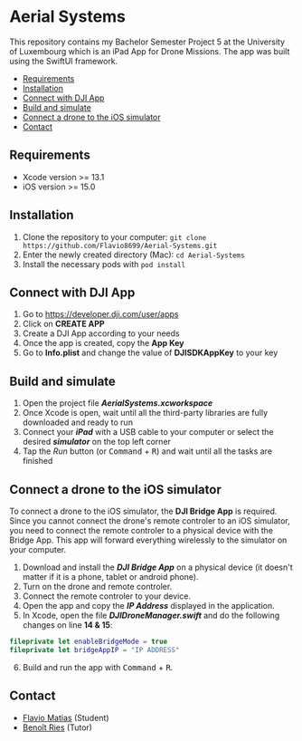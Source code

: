 # Aerial Systems
This repository contains my Bachelor Semester Project 5 at the University of Luxembourg which is an iPad App for Drone Missions.
The app was built using the SwiftUI framework.

* [Requirements](#requirements)
* [Installation](#installation)
* [Connect with DJI App](#connect-with-dji-app)
* [Build and simulate](#build-and-simulate)
* [Connect a drone to the iOS simulator](#connect-a-drone-to-the-ios-simulator)
* [Contact](#contact)

<!--![frontpage](Screenshots/1.jpg)-->

## Requirements
* Xcode version >= 13.1
* iOS version >= 15.0

## Installation
1. Clone the repository to your computer: `git clone https://github.com/Flavio8699/Aerial-Systems.git`
2. Enter the newly created directory (Mac): `cd Aerial-Systems`
3. Install the necessary pods with `pod install`

## Connect with DJI App
1. Go to https://developer.dji.com/user/apps
2. Click on **CREATE APP**
3. Create a DJI App according to your needs
4. Once the app is created, copy the **App Key**
5. Go to **Info.plist** and change the value of **DJISDKAppKey** to your key

## Build and simulate
1. Open the project file ***AerialSystems.xcworkspace***
2. Once Xcode is open, wait until all the third-party libraries are fully downloaded and ready to run
3. Connect your ***iPad*** with a USB cable to your computer or select the desired ***simulator*** on the top left corner
4. Tap the *Run* button (or <kbd>Command</kbd> + <kbd>R</kbd>) and wait until all the tasks are finished

## Connect a drone to the iOS simulator
To connect a drone to the iOS simulator, the **DJI Bridge App** is required. Since you cannot connect the drone's remote controler to an iOS simulator, you need to connect the remote controler to a physical device with the Bridge App. This app will forward everything wirelessly to the simulator on your computer.
1. Download and install the ***DJI Bridge App*** on a physical device (it doesn't matter if it is a phone, tablet or android phone).
2. Turn on the drone and remote controler.
3. Connect the remote controler to your device.
4. Open the app and copy the ***IP Address*** displayed in the application.
5. In Xcode, open the file ***DJIDroneManager.swift*** and do the following changes on line **14 & 15**:
```swift
fileprivate let enableBridgeMode = true
fileprivate let bridgeAppIP = "IP ADDRESS"
```
6. Build and run the app  with <kbd>Command</kbd> + <kbd>R</kbd>.


## Contact
* [Flavio Matias](mailto:flavio8699@gmail.com) (Student)
* [Benoît Ries](mailto:benoit.ries@uni.lu) (Tutor)
